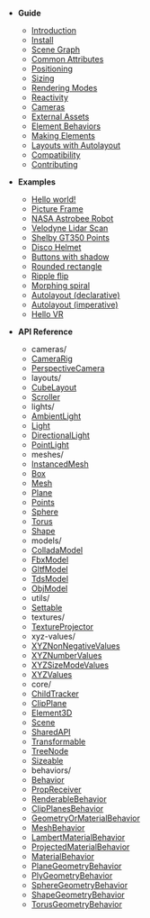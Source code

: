 - **Guide**

  - [Introduction](/)
  - [Install](/guide/install)
  - [Scene Graph](/guide/scene-graph)
  - [Common Attributes](/guide/common-attributes)
  - [Positioning](/guide/positioning)
  - [Sizing](/guide/sizing)
  - [Rendering Modes](/guide/rendering-modes)
  - [Reactivity](/guide/reactivity)
  - [Cameras](/guide/cameras)
  - [External Assets](/guide/external-assets)
  - [Element Behaviors](/guide/includes/lume-element-behaviors)
  - [Making Elements](/guide/making-elements)
  - [Layouts with Autolayout](/guide/layouts-with-autolayout)
  - [Compatibility](/guide/compatibility)
  - [Contributing](/guide/contributing)

- **Examples**

  <!-- - [Hello 3D world!](/examples/hello3d.md ':class=no-sublist') -->

  - [Hello world!](/examples/hello-world/ ':class=no-sublist')
  - [Picture Frame](/examples/picture-frame ':class=no-sublist')
  - [NASA Astrobee Robot](/examples/nasa-astrobee-robot/ ':class=no-sublist')
  - [Velodyne Lidar Scan](/examples/velodyne-lidar-scan/ ':class=no-sublist')
  - [Shelby GT350 Points](/examples/shelby-gt350-points/ ':class=no-sublist')
  - [Disco Helmet](/examples/disco-helmet/ ':class=no-sublist')
  - [Buttons with shadow](/examples/buttons-with-shadow.md ':class=no-sublist')
  - [Rounded rectangle](/examples/rounded-rectangle.md ':class=no-sublist')
  - [Ripple flip](/examples/ripple-flip.md ':class=no-sublist')
  - [Morphing spiral](/examples/spiral.md ':class=no-sublist')
  - [Autolayout (declarative)](/examples/autolayout-declarative.md ':class=no-sublist')
  - [Autolayout (imperative)](/examples/autolayout-imperative.md ':class=no-sublist')
  - [Hello VR](/examples/hello-vr.md ':class=no-sublist')
    <!-- Uncomment these for testing. -->
    <!-- - [Shadow DOM](/examples/shadow-dom.md ':class=no-sublist') -->
    <!-- - [Shadow DOM](/examples/shadow-dom-2.md ':class=no-sublist') -->

- **API Reference**

  <!-- __API_AUTOGENERATED_BEGIN__ -->
  - cameras/
  - [CameraRig](/api/cameras/CameraRig.md)
  - [PerspectiveCamera](/api/cameras/PerspectiveCamera.md)
  - layouts/
  - [CubeLayout](/api/layouts/CubeLayout.md)
  - [Scroller](/api/layouts/Scroller.md)
  - lights/
  - [AmbientLight](/api/lights/AmbientLight.md)
  - [Light](/api/lights/Light.md)
  - [DirectionalLight](/api/lights/DirectionalLight.md)
  - [PointLight](/api/lights/PointLight.md)
  - meshes/
  - [InstancedMesh](/api/meshes/InstancedMesh.md)
  - [Box](/api/meshes/Box.md)
  - [Mesh](/api/meshes/Mesh.md)
  - [Plane](/api/meshes/Plane.md)
  - [Points](/api/meshes/Points.md)
  - [Sphere](/api/meshes/Sphere.md)
  - [Torus](/api/meshes/Torus.md)
  - [Shape](/api/meshes/Shape.md)
  - models/
  - [ColladaModel](/api/models/ColladaModel.md)
  - [FbxModel](/api/models/FbxModel.md)
  - [GltfModel](/api/models/GltfModel.md)
  - [TdsModel](/api/models/TdsModel.md)
  - [ObjModel](/api/models/ObjModel.md)
  - utils/
  - [Settable](/api/utils/Settable.md)
  - textures/
  - [TextureProjector](/api/textures/TextureProjector.md)
  - xyz-values/
  - [XYZNonNegativeValues](/api/xyz-values/XYZNonNegativeValues.md)
  - [XYZNumberValues](/api/xyz-values/XYZNumberValues.md)
  - [XYZSizeModeValues](/api/xyz-values/XYZSizeModeValues.md)
  - [XYZValues](/api/xyz-values/XYZValues.md)
  - core/
  - [ChildTracker](/api/core/ChildTracker.md)
  - [ClipPlane](/api/core/ClipPlane.md)
  - [Element3D](/api/core/Element3D.md)
  - [Scene](/api/core/Scene.md)
  - [SharedAPI](/api/core/SharedAPI.md)
  - [Transformable](/api/core/Transformable.md)
  - [TreeNode](/api/core/TreeNode.md)
  - [Sizeable](/api/core/Sizeable.md)
  - behaviors/
  - [Behavior](/api/behaviors/Behavior.md)
  - [PropReceiver](/api/behaviors/PropReceiver.md)
  - [RenderableBehavior](/api/behaviors/RenderableBehavior.md)
  - [ClipPlanesBehavior](/api/behaviors/mesh-behaviors/ClipPlanesBehavior.md)
  - [GeometryOrMaterialBehavior](/api/behaviors/mesh-behaviors/GeometryOrMaterialBehavior.md)
  - [MeshBehavior](/api/behaviors/mesh-behaviors/MeshBehavior.md)
  - [LambertMaterialBehavior](/api/behaviors/mesh-behaviors/materials/LambertMaterialBehavior.md)
  - [ProjectedMaterialBehavior](/api/behaviors/mesh-behaviors/materials/ProjectedMaterialBehavior.md)
  - [MaterialBehavior](/api/behaviors/mesh-behaviors/materials/MaterialBehavior.md)
  - [PlaneGeometryBehavior](/api/behaviors/mesh-behaviors/geometries/PlaneGeometryBehavior.md)
  - [PlyGeometryBehavior](/api/behaviors/mesh-behaviors/geometries/PlyGeometryBehavior.md)
  - [SphereGeometryBehavior](/api/behaviors/mesh-behaviors/geometries/SphereGeometryBehavior.md)
  - [ShapeGeometryBehavior](/api/behaviors/mesh-behaviors/geometries/ShapeGeometryBehavior.md)
  - [TorusGeometryBehavior](/api/behaviors/mesh-behaviors/geometries/TorusGeometryBehavior.md)
  
<!-- __API_AUTOGENERATED_END__ -->

<!-- - [Miscellaneous Notes](/notes.md) -->
